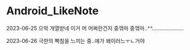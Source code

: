 # Android_LikeNote

2023-06-25
으악 개열받네 이거 머 어쩌란건지
중꺾마 중꺾마..^^.....................

2023-06-26
극한의 빡침을 느끼는 중..얘가 왜이러느ㅜㄴ거야

